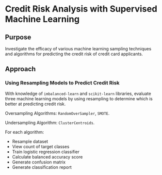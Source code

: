 # Credit Risk Analysis with Supervised Machine Learning

## Purpose

Investigate the efficacy of various machine learning sampling techniques and algorithms for predicting the credit risk of credit card applicants.

## Approach

### Using Resampling Models to Predict Credit Risk

With knowledge of `imbalanced-learn` and `scikit-learn` libraries, evaluate three machine learning models by using resampling to determine which is better at predicting credit risk.

Oversampling Algorithms: `RandomOverSampler`, `SMOTE`.

Undersampling Algorithm: `ClusterCentroids`.

For each algorithm:

- Resample dataset
- View count of target classes
- Train logistic regression classifier
- Calculate balanced accuracy score
- Generate confusion matrix
- Generate classification report
